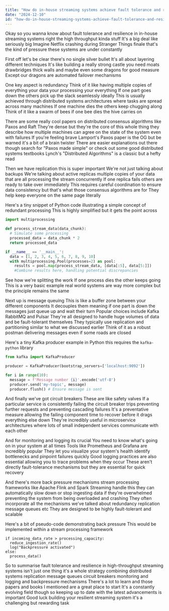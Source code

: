 ```yaml
---
title: "How do in-house streaming systems achieve fault tolerance and resilience in high-throughput environments?"
date: "2024-12-10"
id: "how-do-in-house-streaming-systems-achieve-fault-tolerance-and-resilience-in-high-throughput-environments"
---
```


Okay so you wanna know about fault tolerance and resilience in in-house streaming systems right  the high throughput kinda stuff  It's a big deal  like seriously big  Imagine Netflix crashing during Stranger Things finale that's the kind of pressure these systems are under constantly

First off  let's be clear  there's no single silver bullet  It's all about layering different techniques  It's like building a really strong castle you need moats drawbridges thick walls and maybe even some dragons for good measure  Except our dragons are automated failover mechanisms

One key aspect is redundancy  Think of it like having multiple copies of everything  your data your processing your everything  If one part goes down the others pick up the slack seamlessly ideally  This is usually achieved through distributed systems  architectures where tasks are spread across many machines  If one machine dies the others keep chugging along  Think of it like a swarm of bees if one bee dies the hive carries on

There are some really cool papers on distributed consensus algorithms like Paxos and Raft  They're dense but they're the core of this whole thing  they describe how multiple machines can agree on the state of the system even with failures  If you're feeling brave  Lamport's Paxos paper is the OG but be warned it's a bit of a brain twister  There are easier explanations out there though  search for "Paxos made simple" or check out some good distributed systems textbooks  Lynch's "Distributed Algorithms" is a classic but a hefty read

Then we have replication  this is super important  We're not just talking about backups  We're talking about active replicas  multiple copies of your data that are all processing the stream concurrently  If one replica fails others are ready to take over immediately  This requires careful coordination to ensure data consistency  but that's what those consensus algorithms are for  They help keep everyone on the same page literally

Here's a tiny snippet of Python code illustrating a simple concept of redundant processing  This is highly simplified but it gets the point across

```python
import multiprocessing

def process_stream_data(data_chunk):
  # Simulate some processing
  processed_data = data_chunk * 2
  return processed_data

if __name__ == '__main__':
  data = [1, 2, 3, 4, 5, 6, 7, 8, 9, 10]
  with multiprocessing.Pool(processes=2) as pool:
    results = pool.map(process_stream_data, [data[:5], data[5:]])
    #Combine results here, handling potential discrepancies

```


See how we're splitting the work  If one process dies the other keeps going  This is a very basic example  real world systems are way more complex but the principle remains the same

Next up is message queuing  This is like a buffer zone between your different components  It decouples them meaning if one part is down the messages just queue up and wait their turn  Popular choices include Kafka  RabbitMQ and Pulsar  They're all designed to handle huge volumes of data and be fault-tolerant themselves  They typically use replication and partitioning  similar to what we discussed earlier   Think of it as a robust postman delivering messages even if some roads are closed

Here's a tiny Kafka producer example in Python this requires the `kafka-python` library

```python
from kafka import KafkaProducer

producer = KafkaProducer(bootstrap_servers=['localhost:9092'])

for i in range(10):
  message = f'Message number {i}'.encode('utf-8')
  producer.send('my-topic', message)
  producer.flush() # Ensure message is sent

```


And finally  we've got circuit breakers  These are like safety valves  If a particular service is consistently failing  the circuit breaker trips preventing further requests and preventing cascading failures   It's a preventative measure  allowing the failing component time to recover before it drags everything else down  They're incredibly useful in microservice architectures where lots of small independent services communicate with each other

And for monitoring and logging its crucial  You need to know what's going on in your system at all times  Tools like Prometheus and Grafana are incredibly popular  They let you visualize your system's health  identify bottlenecks and pinpoint failures quickly  Good logging practices are also essential  allowing you to trace problems when they occur  These aren't directly fault-tolerance mechanisms but they are essential for quick recovery

And there's more  back pressure mechanisms  stream processing frameworks like Apache Flink and Spark Streaming handle this  they can automatically slow down or stop ingesting data if they're overwhelmed  preventing the system from being overloaded and crashing   They often incorporate all the mechanisms we've talked about  redundancy replication message queues etc  They are designed to be highly fault-tolerant and scalable


Here's a bit of pseudo-code demonstrating back pressure  This would be implemented within a stream processing framework

```
if incoming_data_rate > processing_capacity:
  reduce_ingestion_rate()
  log("Backpressure activated")
else:
  process_data()

```


So  to summarise  fault tolerance and resilience in high-throughput streaming systems isn't just one thing it's a whole strategy combining  distributed systems  replication message queues  circuit breakers  monitoring and logging  and backpressure mechanisms  There's a lot to learn  and those papers and books I mentioned are a great place to start  It's a constantly evolving field though so keeping up to date with the latest advancements is important  Good luck  building your resilient streaming system it's a challenging but rewarding task
